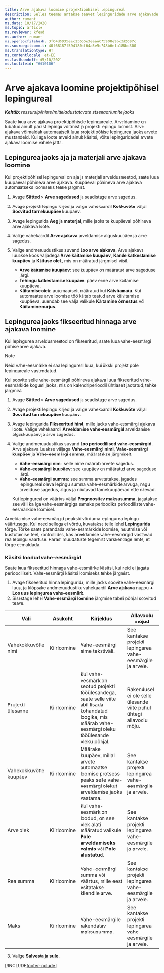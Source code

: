 ```yaml
---
title: Arve ajakava loomine projektipõhisel lepingureal
description: Selles teemas antakse teavet lepinguridade arve ajakavade ja vahe-eesmärkide loomise kohta.
author: rumant
ms.date: 10/17/2020
ms.topic: article
ms.reviewer: kfend
ms.author: rumant
ms.openlocfilehash: 3f84d9935eec13666e3eaaa675908e9bc3d2097c
ms.sourcegitcommit: 40f68387f594180af64a5e5c748b6efa188bd300
ms.translationtype: HT
ms.contentlocale: et-EE
ms.lasthandoff: 05/10/2021
ms.locfileid: "6010106"
---
```

# <a name="create-an-invoice-schedule-on-a-project-based-contract-line"></a>Arve ajakava loomine projektipõhisel lepingureal 

_**Kehtib:** ressursipõhiste/mitteladustatavate stsenaariumite jaoks_

Saate luua arve ajakava projektipõhisele lepingureale. Arveldamine on lubatud ainult pärast lepingu võitmist ja projekti lepingu loomist. Arve ajakava võimaldab automaatselt luua projektipõhise lepingurea jaoks arvete mustandeid. Kui aga loote arveid ainult käsitsi, võite lepinguridadel arvete ajakava loomise vahele jätta.

## <a name="create-a-time-and-material-invoice-schedule-for-a-contract-line"></a>Lepingurea jaoks aja ja materjali arve ajakava loomine

Kui projektipõhisel lepingureal on aja ja materjali arveldusmeetod, saate luua kuupäeval põhineva arve ajakava. Kuupäeval põhineva arve ajakava automaatseks loomiseks tehke järgmist.

1. Avage **Sätted** > **Arve sagedused** ja seadistage arve sagedus.
2. Avage projekti lepingu kirjed ja valige vahekaardil **Kokkuvõte** väljal **Soovitud tarnekuupäev** kuupäev.
3. Avage lepingurida **Aeg ja materjal**, mille jaoks te kuupäeval põhineva arve ajakava loote. 
4. Valige vahekaardil **Arve ajakava** arveldamise alguskuupäev ja arve sagedus.
5. Valige andmeruudustikus suvand **Loo arve ajakava**. Arve ajakava luuakse koos väljadega **Arve käitamise kuupäev**, **Kande katkestamise kuupäev** ja **Käituse olek**, mis on määratud järgmisel viisil.

    - **Arve käitamise kuupäev**: see kuupäev on määratud arve sageduse järgi.
    - **Tehingu katkestamise kuupäev**: päev enne arve käitamise kuupäeva.
    - **Käitamise olek**: automaatselt määratud kui **Käivitamata**. Kui automaatse arve loomise töö käitab teatud arve käivitamise kuupäeva, uuendab see välja valikule **Käitamine õnnestus** või **Käitamine nurjus**.

## <a name="create-a-fixed-price-invoice-schedule-for-a-contract-line"></a>Lepingurea jaoks fikseeritud hinnaga arve ajakava loomine

Kui lepingurea arveldusmeetod on fikseeritud, saate luua vahe-eesmärgi põhise arve ajakava. 

> [!NOTE]
> Neid vahe-eesmärke ei saa lepingureal luua, kui ükski projekt pole lepingureale vastendatud.

Kui soovite selle vahe-eesmärgil põhineva ajakava luua fikseeritud vahe-eesmärkide kogumi jaoks, mis on kalendriperioodil ühtlaselt jaotatud, tehke järgmist.

1. Avage **Sätted** > **Arve sagedused** ja seadistage arve sagedus.
2. Avage projekti lepingu kirjed ja valige vahekaardil **Kokkuvõte** väljal **Soovitud tarnekuupäev** kuupäev.
3. Avage lepingurida **Fikseeritud hind**, mille jaoks vahe-eesmärgi ajakava loote. Valige vahekaardil **Arveldamise vahe-eesmärgid** arveldamise alguskuupäev ja arve sagedus. 
4. Valige andmeruudustikus suvand **Loo perioodilised vahe-eesmärgid**. Arve ajakava luuakse väljaga **Vahe-eesmärgi nimi**, **Vahe-eesmärgi kuupäev** ja **Vahe-eesmärgi summa**, määratakse järgmiselt.

    - **Vahe-eesmärgi nimi**: selle nime määrab arvete sagedus.
    - **Vahe-eesmärgi kuupäev**: see kuupäev on määratud arve sageduse järgi.
    - **Vahe-eesmärgi summa**: see summa arvutatakse, jagades lepingureal oleva lepingu summa vahe-eesmärkide arvuga, nagu arvelduse sagedus, algus ja nõutavad tarnekuupäevad ette näevad.

    Kui lepingureal on väärtus väljal **Prognoositav maksusumma**, jagatakse see väli ka iga vahe-eesmärgiga samaks perioodiks perioodiliste vahe-eesmärkide loomisel.

Arveldamise vahe-eesmärgid peaksid võrduma lepingurea lepingu väärtusega. Kui need sellega ei võrdu, kuvatakse teile lehel **Lepingurida** tõrge. Tõrke saate parandada vahe-eesmärkide loomise, muutmise või kustutamise teel, kontrollides, kas arveldamise vahe-eesmärgid vastavad rea lepingu väärtuse. Pärast muudatuste tegemist värskendage lehte, et tõrge eemaldada.

### <a name="manually-create-milestones"></a>Käsitsi loodud vahe-eesmärgid

Saate luua fikseeritud hinnaga vahe-eesmärke käsitsi, kui neid ei jagata perioodiliselt. Vahe-eesmärgi käsitsi loomiseks tehke järgmist.

1. Avage fikseeritud hinna lepingurida, mille jaoks soovite vahe-eesmärgi luua, ja klõpsake andmeruudustiku vahekaardil **Arve ajakava** nuppu **+ Loo uus lepingurea vahe-eesmärk**. 
2. Sisestage lehel **Vahe-eesmärgi loomine** järgmise tabeli põhjal soovitud teave.

| Väli | Asukoht | Kirjeldus | Allavoolu mõjud |
| --- | --- | --- | --- |
| Vahekokkuvõtte nimi | Kiirloomine | Vahe-eesmärgi nime tekstiväli. | See kantakse projekti lepingurea vahe-eesmärgile ja arvele. |
| Projekti ülesanne | Kiirloomine | Kui vahe-eesmärk on seotud projekti tööülesandega, saate selle viite abil lisada kohandatud loogika, mis määrab vahe-eesmärgi oleku tööülesande oleku põhjal. | Rakendusel ei ole selle ülesande viite puhul ühtegi allavoolu mõju. |
| Vahekokkuvõtte kuupäev | Kiirloomine | Määrake kuupäev, millal arvete automaatse loomise protsess peaks selle vahe-eesmärgi olekut arveldamise jaoks vaatama. | See kantakse projekti lepingurea vahe-eesmärgile ja arvele. |
| Arve olek | Kiirloomine | Kui vahe-eesmärk on loodud, on see olek alati määratud valikule **Pole arveldamiseks valmis** või **Pole alustatud**. | See kantakse projekti lepingurea vahe-eesmärgile ja arvele. |
| Rea summa | Kiirloomine | Vahe-eesmärgi summa või väärtus, mille eest esitatakse kliendile arve. | See kantakse projekti lepingurea vahe-eesmärgile ja arvele. |
| Maks | Kiirloomine | Vahe-eesmärgile rakendatav maksusumma. | See kantakse projekti lepingurea vahe-eesmärgile ja arvele. |

3. Valige **Salvesta ja sule**.


[!INCLUDE[footer-include](../includes/footer-banner.md)]
